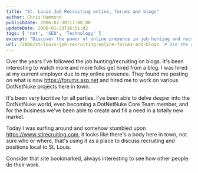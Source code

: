```yaml
---
title: "St. Louis Job Recruiting online, forums and blogs"
author: Chris Hammond
publishDate: 2006-07-30T17:08:00
updateDate: 2008-01-23T16:51:02
tags: [ 'net', 'SEO', 'Technology' ]
excerpt: "Discover the power of online presence in job hunting and recruiting. Learn how blogging can lead to lucrative opportunities and career growth."
url: /2006/st-louis-job-recruiting-online-forums-and-blogs  # Use the generated URL with year
---
```

<P>Over the years I've followed the job hunting/recruiting on blogs. It's been interesting to watch more and more folks get hired from a blog. I was hired at my current employer due to my online presence. They found me posting on what is now <A href="https://forums.asp.net">https://forums.asp.net</A> and hired me to work on various DotNetNuke projects here in town.</P> <P>It's been very lucritive for all parties. I've been able to delve deeper into the DotNetNuke world, even becoming a DotNetNuke Core Team member, and for the business we've been able to create and fill a need in a totally new market.</P> <P>Today I was surfing around and somehow stumbled upon <A href="https://www.stlrecruiting.com">https://www.stlrecruiting.com</A>, it looks like there's a body here in town, not sure who or where, that's using it as a place to discuss recruiting and positions local to St. Louis.</P> <P>Consider that site bookmarked, always interesting to see how other people do their work.</P>


